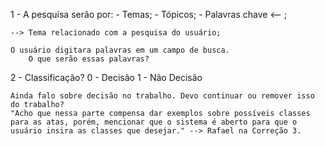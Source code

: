 


1 - A pesquisa serão por:
	- Temas;
	- Tópicos;
	- Palavras chave <-- ;

	--> Tema relacionado com a pesquisa do usuário;

	O usuário digitara palavras em um campo de busca.
		O que serão essas palavras?


2 - Classificação? 
	0 - Decisão
	1 - Não Decisão

	Ainda falo sobre decisão no trabalho. Devo continuar ou remover isso do trabalho?
	"Acho que nessa parte compensa dar exemplos sobre possíveis classes para as atas, porém, mencionar que o sistema é aberto para que o usuário insira as classes que desejar." --> Rafael na Correção 3.
	
